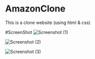 # AmazonClone

This is a clone website (using html & css)

#ScreenShot
![Screenshot (1)](https://github.com/akshayrathore07/AmazonClone/assets/110248720/8ed76784-eec6-498e-b7c1-93ad7949624f)


![Screenshot (2)](https://github.com/akshayrathore07/AmazonClone/assets/110248720/628ee78c-2363-4229-9341-f0cbbaeb07a8)


![Screenshot (3)](https://github.com/akshayrathore07/AmazonClone/assets/110248720/cb932da2-dbbc-4000-b8a9-c6497d66b9d1)

